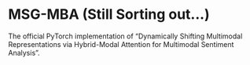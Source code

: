 # MSG-MBA (Still Sorting out...)

The official PyTorch implementation of “Dynamically Shifting Multimodal Representations via Hybrid-Modal Attention for Multimodal Sentiment Analysis”. 
